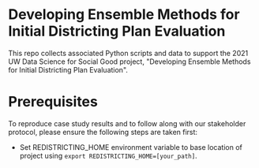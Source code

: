 # Developing Ensemble Methods for Initial Districting Plan Evaluation
This repo collects associated Python scripts and data to support the 2021 UW Data Science for Social Good project, "Developing Ensemble Methods for Initial Districting Plan Evaluation".

# Prerequisites

To reproduce case study results and to follow along with our stakeholder protocol, please ensure the following steps are taken first:

* Set REDISTRICTING_HOME environment variable to base location of project using `export REDISTRICTING_HOME=[your_path]`.

